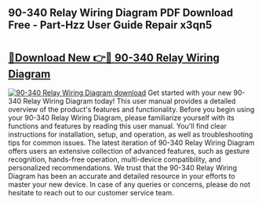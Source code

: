 ## 90-340 Relay Wiring Diagram PDF Download Free - Part-Hzz User Guide Repair x3qn5

# <h2><a href="http://dfsntky.blite.top/?on=90-340+Relay+Wiring+Diagram">🔗Download New 👉🔴 90-340 Relay Wiring Diagram</a></h2>

[![90-340 Relay Wiring Diagram download](https://i.imgur.com/lujVjoI.png)](http://dfsntky.blite.top/?on=90-340+Relay+Wiring+Diagram)
Get started with your new 90-340 Relay Wiring Diagram today! This user manual provides a detailed overview of the product's features and functionality. Before you begin using your 90-340 Relay Wiring Diagram, please familiarize yourself with its functions and features by reading this user manual. You'll find clear instructions for installation, setup, and operation, as well as troubleshooting tips for common issues. The latest iteration of 90-340 Relay Wiring Diagram offers users an extensive collection of advanced features, such as gesture recognition, hands-free operation, multi-device compatibility, and personalized recommendations. We trust that the 90-340 Relay Wiring Diagram has been an accurate and detailed resource in your efforts to master your new device. In case of any queries or concerns, please do not hesitate to reach out to our customer service team.
